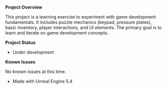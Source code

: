 **Project Overview**

This project is a learning exercise to experiment with game development fundamentals. It includes puzzle mechanics (keypad, pressure plates), basic inventory, player interactions, and UI elements. The primary goal is to learn and iterate on game development concepts.

**Project Status**

- Under development

**Known Issues**

No known issues at this time.

- Made with Unreal Engine 5.4
